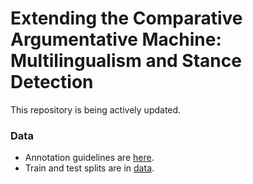 # Extending the Comparative Argumentative Machine: Multilingualism and Stance Detection

This repository is being actively updated.

### Data
* Annotation guidelines are [here](data/guidelines).
* Train and test splits are in [data](data).
